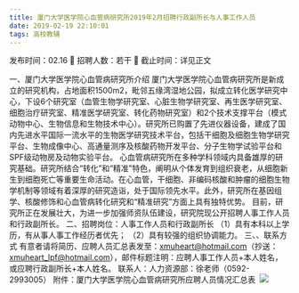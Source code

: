```yaml
---
title: 厦门大学医学院心血管病研究所2019年2月招聘行政副所长与人事工作人员
date: 2019-02-19 22:10:01
tags: 高校教辅
---
```

发布时间：02.16   🌟   招聘人数：若干   🌈   截止时间：详见正文
<!-- more -->
一、厦门大学医学院心血管病研究所介绍
厦门大学医学院心血管病研究所是新成立的研究机构，占地面积1500m2，毗邻五缘湾湿地公园，拟成立转化医学研究中心，下设6个研究室（血管生物学研究室、心脏生物学研究室、再生医学研究室、细胞治疗研究室、精准医学研究室、转化药物研究室）和2个技术支撑平台（模式动物中心、生物信息和生物技术中心）。研究所已购置了先进仪器设备，建成了国内先进水平国际一流水平的生物医学研究技术平台，包括干细胞及细胞生物学研究平台、生物成像中心、高通量测序及核酸药物开发平台、分子生物学试验平台和SPF级动物房及动物实验平台。
心血管病研究所在多种学科领域内具备雄厚的研究基础。研究所结合“转化”和“精准”特色，阐明从个体发育到组织衰老，从细胞新生到细胞死亡等重要生命活动。在心血管，干细胞、非编码核酸和肿瘤的细胞生物学机制等领域有着深厚的研究造诣，处于国际领先水平。此外，研究所在基因组学、核酸修饰和心血管病转化研究和“精准研究”方面上具有独特优势。
目前，研究所正在发展壮大，为进一步加强师资队伍建设，研究院现公开招聘人事工作人员和行政副所长。
二、招聘岗位：人事工作人员和行政副所长
（1）具有本科以上学历，有从事人事工作经历者优先；
（2）具有较强的组织协调能力。
三、、联系方式
有意者请将简历、应聘人员汇总表发至：xmuheart@hotmail.com（抄送：xmuheart_lpf@hotmail.com），邮件标题注明：应聘人事工作人员+本人姓名，或应聘行政副所长+本人姓名。
联系人：人力资源部：徐老师（0592-2993005）
附件：厦门大学医学院心血管病研究所应聘人员情况汇总表
 ![](https://cdn.weiweiblog.cn/20181015134814.png)